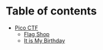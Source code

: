 # Table of contents

* [Pico CTF](README.md)
  * [Flag Shop](readme/flag-shop-general-skills.md)
  * [It is My Birthday](readme/it-is-my-birthday.md)
